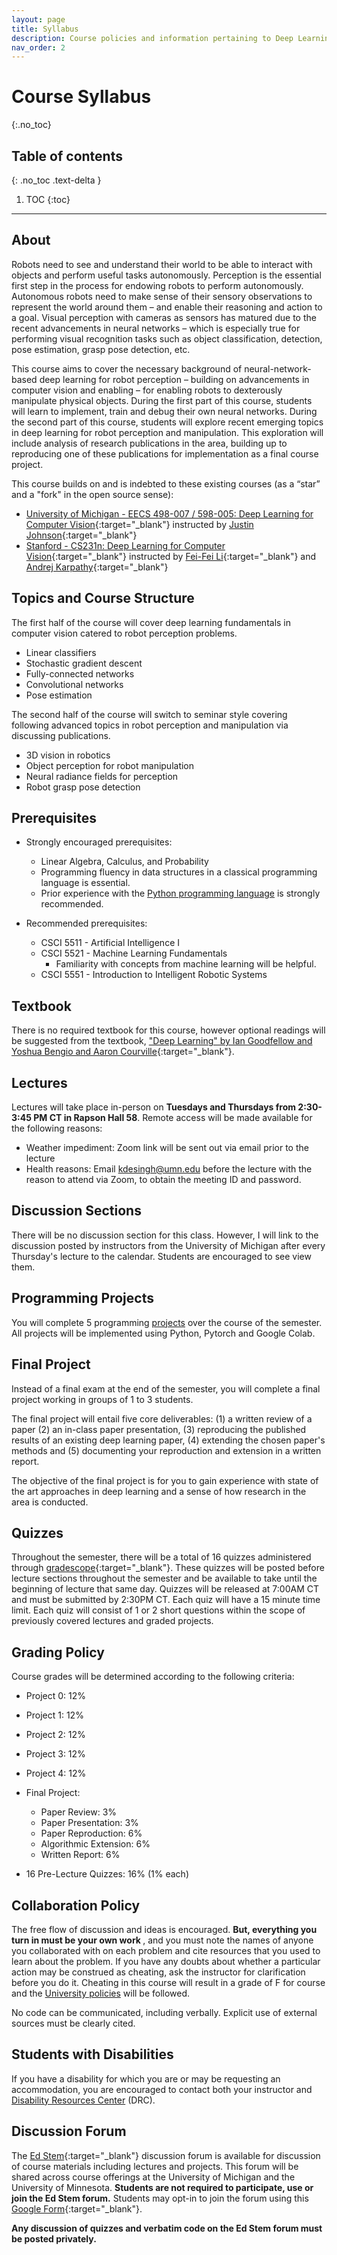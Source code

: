 ```yaml
---
layout: page
title: Syllabus
description: Course policies and information pertaining to Deep Learning for Robot Perception and Manipulation at the University of Minnesota.
nav_order: 2
---
```


# Course Syllabus
{:.no_toc}

## Table of contents
{: .no_toc .text-delta }

1. TOC
{:toc}

---

## About

Robots need to see and understand their world to be able to interact with objects and perform useful tasks autonomously. Perception is the essential first step in the process for endowing robots to perform autonomously.  Autonomous robots need to make sense of their sensory observations to represent the world around them – and enable their reasoning and action to a goal. Visual perception with cameras as sensors has matured due to the recent advancements in neural networks – which is especially true for performing visual recognition tasks such as object classification, detection, pose estimation, grasp pose detection, etc. 

This course aims to cover the necessary background of neural-network-based deep learning for robot perception – building on advancements in computer vision and enabling – for enabling robots to dexterously manipulate physical objects. During the first part of this course, students will learn to implement, train and debug their own neural networks. During the second part of this course, students will explore recent emerging topics in deep learning for robot perception and manipulation.  This exploration will include analysis of research publications in the area, building up to reproducing one of these publications for implementation as a final course project.

This course builds on and is indebted to these existing courses (as a “star” and a "fork" in the open source sense):
- [University of Michigan - EECS 498-007 / 598-005: Deep Learning for Computer Vision](https://web.eecs.umich.edu/~justincj/teaching/eecs498/WI2022/schedule.html){:target="_blank"} instructed by [Justin Johnson](https://web.eecs.umich.edu/~justincj/){:target="_blank"}
- [Stanford - CS231n: Deep Learning for Computer Vision](http://cs231n.stanford.edu/index.html){:target="_blank"} instructed by [Fei-Fei Li](https://profiles.stanford.edu/fei-fei-li){:target="_blank"} and [Andrej Karpathy](https://karpathy.ai/){:target="_blank"}


## Topics and Course Structure

The first half of the course will cover deep learning fundamentals in computer vision catered to robot perception problems.

- Linear classifiers
- Stochastic gradient descent
- Fully-connected networks
- Convolutional networks
- Pose estimation

The second half of the course will switch to seminar style covering following advanced topics in robot perception and manipulation via discussing publications.

- 3D vision in robotics
- Object perception for robot manipulation
- Neural radiance fields for perception
- Robot grasp pose detection

## Prerequisites

- Strongly encouraged prerequisites:
  - Linear Algebra, Calculus, and Probability
  - Programming fluency in data structures in a classical programming language is essential.  
  - Prior experience with the [Python programming language](https://www.python.org/) is strongly recommended.

- Recommended prerequisites: 
  - CSCI 5511 - Artificial Intelligence I
  - CSCI 5521 - Machine Learning Fundamentals
    - Familiarity with concepts from machine learning will be helpful.
  - CSCI 5551 - Introduction to Intelligent Robotic Systems

## Textbook

There is no required textbook for this course, however optional readings will be suggested from the textbook, ["Deep Learning" by Ian Goodfellow and Yoshua Bengio and Aaron Courville](https://www.deeplearningbook.org){:target="_blank"}.

## Lectures

Lectures will take place in-person on **Tuesdays and Thursdays from 2:30-3:45 PM CT in Rapson Hall 58**. 
Remote access will be made available for the following reasons:
- Weather impediment: Zoom link will be sent out via email prior to the lecture
- Health reasons: Email kdesingh@umn.edu before the lecture with the reason to attend via Zoom, to obtain the meeting ID and password. 

## Discussion Sections

There will be no discussion section for this class. However, I will link to the discussion posted by instructors from the University of Michigan after every Thursday's lecture to the calendar. Students are encouraged to see view them.

## Programming Projects

You will complete 5 programming [projects](/CSCI5980-Spr23-DeepRob/projects/) over the course of the semester. All projects will be implemented using Python, Pytorch and Google Colab.

## Final Project

Instead of a final exam at the end of the semester, you will complete a final project working in groups of 1 to 3 students.

The final project will entail five core deliverables: (1) a written review of a paper (2) an in-class paper presentation, (3) reproducing the published results of an existing deep learning paper, (4) extending the chosen paper's methods and (5) documenting your reproduction and extension in a written report.

The objective of the final project is for you to gain experience with state of the art approaches in deep learning and a sense of how research in the area is conducted.

## Quizzes

Throughout the semester, there will be a total of 16 quizzes administered through [gradescope](https://www.gradescope.com/courses/481744){:target="_blank"}. These quizzes will be posted before lecture sections throughout the semester and be available to take until the beginning of lecture that same day. Quizzes will be released at 7:00AM CT and must be submitted by 2:30PM CT. Each quiz will have a 15 minute time limit. Each quiz will consist of 1 or 2 short questions within the scope of previously covered lectures and graded projects.

## Grading Policy

Course grades will be determined according to the following criteria:

 - Project 0:     12%
 - Project 1:     12%
 - Project 2:     12%
 - Project 3:     12%
 - Project 4:     12%
 - Final Project:
   - Paper Review: 3%
   - Paper Presentation: 3%
   - Paper Reproduction: 6%
   - Algorithmic Extension: 6%
   - Written Report: 6%

 - 16 Pre-Lecture Quizzes: 16% (1% each)

## Collaboration Policy

The free flow of discussion and ideas is encouraged. <b> But, everything you turn in must be your own work </b>, and you must note the names of anyone you collaborated with on each problem and cite resources that you used to learn about the problem. If you have any doubts about whether a particular action may be construed as cheating, ask the instructor for clarification before you do it. Cheating in this course will result in a grade of F for course and the [University policies](https://communitystandards.umn.edu/avoid-violations/avoiding-scholastic-dishonesty) will be followed.

No code can be communicated, including verbally. Explicit use of external sources must be clearly cited.

## Students with Disabilities
If you have a disability for which you are or may be requesting an accommodation, you are encouraged to contact both your instructor and [Disability Resources Center](https://disability.umn.edu/) (DRC).

## Discussion Forum

The [Ed Stem](https://edstem.org/us/courses/31008/discussion/){:target="_blank"} discussion forum is available for discussion of course materials including lectures and projects. This forum will be shared across course offerings at the University of Michigan and the University of Minnesota. <b>Students are not required to participate, use or join the Ed Stem forum.</b> Students may opt-in to join the forum using this [Google Form](https://docs.google.com/forms/d/e/1FAIpQLSelLeqIUKBxQvqqp6LFs2fSYfzy9D_QCcvtXc302hnm6oF1EA/viewform?usp=sharing){:target="_blank"}.

<b>Any discussion of quizzes and verbatim code on the Ed Stem forum must be posted privately.</b>